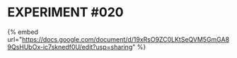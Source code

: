 # EXPERIMENT #020

{% embed url="https://docs.google.com/document/d/19xRsO9ZC0LKtSeQVM5GmGA89QsHUbOx-ic7sknedf0U/edit?usp=sharing" %}
